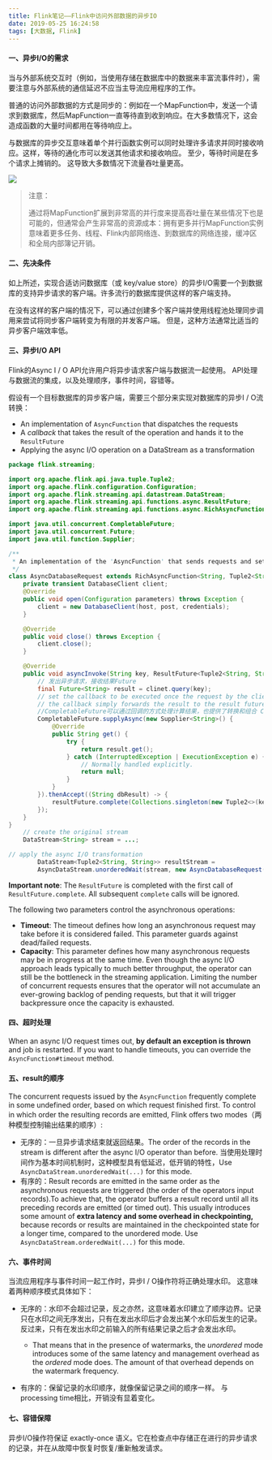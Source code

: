 ```yaml
---
title: Flink笔记——Flink中访问外部数据的异步IO
date: 2019-05-25 16:24:58
tags: [大数据, Flink]
---
```


#### 一、异步I/O的需求

当与外部系统交互时（例如，当使用存储在数据库中的数据来丰富流事件时），需要注意与外部系统的通信延迟不应当主导流应用程序的工作。

普通的访问外部数据的方式是同步的：例如在一个MapFunction中，发送一个请求到数据库，然后MapFunction一直等待直到收到响应。在大多数情况下，这会造成函数的大量时间都用在等待响应上。

<!-- more--> 

与数据库的异步交互意味着单个并行函数实例可以同时处理许多请求并同时接收响应。这样，等待的通化市可以发送其他请求和接收响应。 至少，等待时间是在多个请求上摊销的。 这导致大多数情况下流量吞吐量更高。

![](https://ci.apache.org/projects/flink/flink-docs-release-1.8/fig/async_io.svg)

> 注意：
>
> 通过将MapFunction扩展到非常高的并行度来提高吞吐量在某些情况下也是可能的，但通常会产生非常高的资源成本：拥有更多并行MapFunction实例意味着更多任务、线程、Flink内部网络连、到数据库的网络连接，缓冲区和全局内部簿记开销。

#### 二、先决条件

如上所述，实现合适访问数据库（或 key/value store）的异步I/O需要一个到数据库的支持异步请求的客户端。许多流行的数据库提供这样的客户端支持。

在没有这样的客户端的情况下，可以通过创建多个客户端并使用线程池处理同步调用来尝试将同步客户端转变为有限的并发客户端。 但是，这种方法通常比适当的异步客户端效率低。

#### 三、异步I/O API

Flink的Async I / O API允许用户将异步请求客户端与数据流一起使用。 API处理与数据流的集成，以及处理顺序，事件时间，容错等。

假设有一个目标数据库的异步客户端，需要三个部分来实现对数据库的异步I / O流转换：

* An implementation of `AsyncFunction` that dispatches the requests
* A *callback* that takes the result of the operation and hands it to the `ResultFuture`
* Applying the async I/O operation on a DataStream as a transformation

```java
package flink.streaming;

import org.apache.flink.api.java.tuple.Tuple2;
import org.apache.flink.configuration.Configuration;
import org.apache.flink.streaming.api.datastream.DataStream;
import org.apache.flink.streaming.api.functions.async.ResultFuture;
import org.apache.flink.streaming.api.functions.async.RichAsyncFunction;

import java.util.concurrent.CompletableFuture;
import java.util.concurrent.Future;
import java.util.function.Supplier;

/**
 * An implementation of the 'AsyncFunction' that sends requests and sets the callback.
 */
class AsyncDatabaseRequest extends RichAsyncFunction<String, Tuple2<String, String>> {
    private transient DatabaseClient client;
    @Override
    public void open(Configuration parameters) throws Exception {
        client = new DatabaseClient(host, post, credentials);
    }

    @Override
    public void close() throws Exception {
        client.close();
    }

    @Override
    public void asyncInvoke(String key, ResultFuture<Tuple2<String, String>> resultFuture) throws Exception {
        // 发出异步请求，接收结果Future
        final Future<String> result = clinet.query(key);
        // set the callback to be executed once the request by the client is complete
        // the callback simply forwards the result to the result future
        //CompletableFuture可以通过回调的方式处理计算结果，也提供了转换和组合 CompletableFuture 的方法
        CompletableFuture.supplyAsync(new Supplier<String>() {
            @Override
            public String get() {
                try {
                    return result.get();
                } catch (InterruptedException | ExecutionException e) {
                    // Normally handled explicitly.
                    return null;
                }
            }
        }).thenAccept((String dbResult) -> {
            resultFuture.complete(Collections.singleton(new Tuple2<>(key, dbResult)));
        });
    }
}
    // create the original stream
    DataStream<String> stream = ...;

// apply the async I/O transformation
        DataStream<Tuple2<String, String>> resultStream =
        AsyncDataStream.unorderedWait(stream, new AsyncDatabaseRequest(), 1000, TimeUnit.MILLISECONDS, 100);
```

**Important note**: The `ResultFuture` is completed with the first call of `ResultFuture.complete`. All subsequent `complete` calls will be ignored.

The following two parameters control the asynchronous operations:

- **Timeout**: The timeout defines how long an asynchronous request may take before it is considered failed. This parameter guards against dead/failed requests.
- **Capacity**: This parameter defines how many asynchronous requests may be in progress at the same time. Even though the async I/O approach leads typically to much better throughput, the operator can still be the bottleneck in the streaming application. Limiting the number of concurrent requests ensures that the operator will not accumulate an ever-growing backlog of pending requests, but that it will trigger backpressure once the capacity is exhausted.

#### 四、超时处理

When an async I/O request times out, **by default an exception is thrown** and job is restarted. If you want to handle timeouts, you can override the `AsyncFunction#timeout` method.

#### 五、result的顺序

The concurrent requests issued by the `AsyncFunction` frequently complete in some undefined order, based on which request finished first. To control in which order the resulting records are emitted, Flink offers two modes（两种模型控制输出结果的顺序）:

* 无序的：一旦异步请求结束就返回结果。The order of the records in the stream is different after the async I/O operator than before. 当使用处理时间作为基本时间机制时，这种模型具有低延迟，低开销的特性，Use `AsyncDataStream.unorderedWait(...)` for this mode.
* 有序的：Result records are emitted in the same order as the asynchronous requests are triggered (the order of the operators input records).To achieve that, the operator buffers a result record until all its preceding records are emitted (or timed out). This usually introduces some amount of **extra latency and some overhead in checkpointing,** because records or results are maintained in the checkpointed state for a longer time, compared to the unordered mode. Use `AsyncDataStream.orderedWait(...)` for this mode.

#### 六、事件时间

当流应用程序与事件时间一起工作时，异步I / O操作符将正确处理水印。 这意味着两种顺序模式具体如下：

* 无序的：水印不会超过记录，反之亦然，这意味着水印建立了顺序边界。记录只在水印之间无序发出，只有在发出水印后才会发出某个水印后发生的记录。 反过来，只有在发出水印之前输入的所有结果记录之后才会发出水印。
  - That means that in the presence of watermarks, the *unordered* mode introduces some of the same latency and management overhead as the *ordered* mode does. The amount of that overhead depends on the watermark frequency.

* 有序的：保留记录的水印顺序，就像保留记录之间的顺序一样。 与processing time相比，开销没有显着变化。

#### 七、容错保障

异步I/O操作符保证 exactly-once 语义。它在检查点中存储正在进行的异步请求的记录，并在从故障中恢复时恢复/重新触发请求。